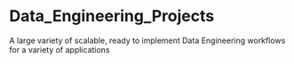 # Data_Engineering_Projects
A large variety of scalable, ready to implement Data Engineering workflows for a variety of applications
